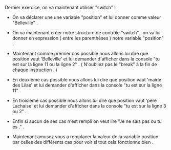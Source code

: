 Dernier exercice, on va maintenant utiliser "switch" !

* On va déclarer une une variable "position"
et lui donner comme valeur "Belleville" .

* On va maintenant créer notre structure de contrôle "switch" . on va lui donner en expression ( entre les parenthèses ) notre variable "position" .


* Maintenant comme premier cas possible nous allons lui dire que position vaut 'Belleville' et lui demander d'afficher dans la console "tu est sur la ligne 11 ou la ligne 2" .
( N'oubliez pas le "break" à la fin de chaque instruction . )

* En deuxième cas possible nous allons lui dire que position vaut 'mairie des Lilas' et lui demander d'afficher dans la console "tu est sur la ligne 11" .

* En troisième cas possible nous allons lui dire que position vaut 'père Lachaise' et lui demander d'afficher dans la console "tu est sur la ligne 3 ou 2" .

* Enfin si aucun de ses cas n'est rempli on veut lire "Je ne sais pas ou tu es ." .

* Maintenant amusez vous a remplacer la valeur de la variable position par celles des différents cas pour voir si tout cela fonctionne bien .
